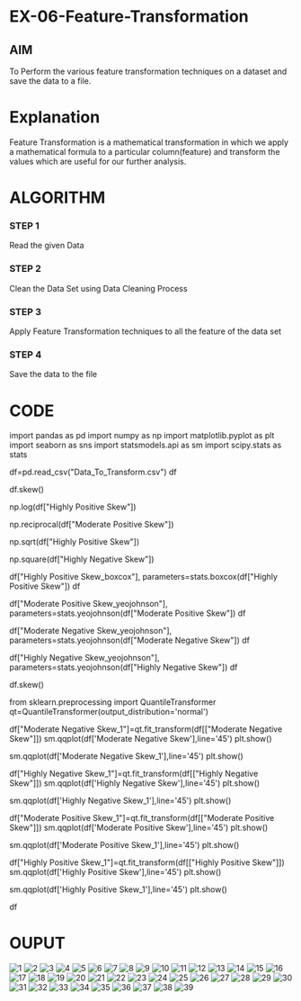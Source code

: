 # EX-06-Feature-Transformation

## AIM
To Perform the various feature transformation techniques on a dataset and save the data to a file. 

# Explanation
Feature Transformation is a mathematical transformation in which we apply a mathematical formula to a particular column(feature) and transform the values which are useful for our further analysis.

 
# ALGORITHM
### STEP 1
Read the given Data
### STEP 2
Clean the Data Set using Data Cleaning Process
### STEP 3
Apply Feature Transformation techniques to all the feature of the data set
### STEP 4
Save the data to the file


# CODE
import pandas as pd
import numpy as np
import matplotlib.pyplot as plt
import seaborn as sns
import statsmodels.api as sm
import scipy.stats as stats

df=pd.read_csv("Data_To_Transform.csv")
df

df.skew()

np.log(df["Highly Positive Skew"])

np.reciprocal(df["Moderate Positive Skew"])

np.sqrt(df["Highly Positive Skew"])

np.square(df["Highly Negative Skew"])

df["Highly Positive Skew_boxcox"], parameters=stats.boxcox(df["Highly Positive Skew"])
df

df["Moderate Positive Skew_yeojohnson"], parameters=stats.yeojohnson(df["Moderate Positive Skew"])
df

df["Moderate Negative Skew_yeojohnson"], parameters=stats.yeojohnson(df["Moderate Negative Skew"])
df

df["Highly Negative Skew_yeojohnson"], parameters=stats.yeojohnson(df["Highly Negative Skew"])
df

df.skew()

from sklearn.preprocessing import QuantileTransformer 
qt=QuantileTransformer(output_distribution='normal')

df["Moderate Negative Skew_1"]=qt.fit_transform(df[["Moderate Negative Skew"]])
sm.qqplot(df['Moderate Negative Skew'],line='45')
plt.show()

sm.qqplot(df['Moderate Negative Skew_1'],line='45')
plt.show()

df["Highly Negative Skew_1"]=qt.fit_transform(df[["Highly Negative Skew"]])
sm.qqplot(df['Highly Negative Skew'],line='45')
plt.show()

sm.qqplot(df['Highly Negative Skew_1'],line='45')
plt.show()

df["Moderate Positive Skew_1"]=qt.fit_transform(df[["Moderate Positive Skew"]])
sm.qqplot(df['Moderate Positive Skew'],line='45')
plt.show()

sm.qqplot(df['Moderate Positive Skew_1'],line='45')
plt.show()

df["Highly Positive Skew_1"]=qt.fit_transform(df[["Highly Positive Skew"]])
sm.qqplot(df['Highly Positive Skew'],line='45')
plt.show()

sm.qqplot(df['Highly Positive Skew_1'],line='45')
plt.show()

df

# OUPUT
![1](https://user-images.githubusercontent.com/79370364/175799031-5d587d6e-fcad-460d-ae02-f041cb5efb3a.png)
![2](https://user-images.githubusercontent.com/79370364/175799032-4a4a39e0-ccd1-4565-90f4-319e0fd20bfd.png)
![3](https://user-images.githubusercontent.com/79370364/175799033-3f4b9c7a-8f8f-4df5-9e68-0f916a3a170e.png)
![4](https://user-images.githubusercontent.com/79370364/175799034-7fdd134f-de07-4297-a033-9f289309718a.png)
![5](https://user-images.githubusercontent.com/79370364/175799035-b916bcf9-e4f6-49b0-bc3b-19e498a99499.png)
![6](https://user-images.githubusercontent.com/79370364/175799036-cbb27a36-241c-4fef-9ca3-2e2d45ce98e9.png)
![7](https://user-images.githubusercontent.com/79370364/175799038-01bd5c67-4c2e-4e68-bbcf-4ea2392c538d.png)
![8](https://user-images.githubusercontent.com/79370364/175799039-5e1d4c99-697e-45e5-ac0d-92af955bc403.png)
![9](https://user-images.githubusercontent.com/79370364/175799041-6bf40844-1dea-4b22-a1e1-1d672c829e6d.png)
![10](https://user-images.githubusercontent.com/79370364/175799043-792aabce-43f7-4e92-b166-6248b24c6e41.png)
![11](https://user-images.githubusercontent.com/79370364/175799044-9f1e5767-6517-4208-9906-58de573f7ffa.png)
![12](https://user-images.githubusercontent.com/79370364/175799045-863393dd-bf07-4b28-be7a-5494ed3b07eb.png)
![13](https://user-images.githubusercontent.com/79370364/175799046-482f7b3b-2f04-4f48-bbf7-2e27dbfd8941.png)
![14](https://user-images.githubusercontent.com/79370364/175799047-72ac7d18-3259-402a-9c16-281a8a646cc4.png)
![15](https://user-images.githubusercontent.com/79370364/175799048-8ac3030c-1b10-4cbd-ae39-c7564d797016.png)
![16](https://user-images.githubusercontent.com/79370364/175799049-8875a4a9-837e-4c97-b24b-11b3c7995f12.png)
![17](https://user-images.githubusercontent.com/79370364/175799050-ebe1c966-acee-43f9-a792-eb0ff1365e84.png)
![18](https://user-images.githubusercontent.com/79370364/175799051-516c3490-b7e3-4926-8569-747b876d4dab.png)
![19](https://user-images.githubusercontent.com/79370364/175799052-33522803-7368-4f39-9271-01fe1b6586c6.png)
![20](https://user-images.githubusercontent.com/79370364/175799053-acc7fd40-d3ee-4161-b780-ce11eccbc2e1.png)
![21](https://user-images.githubusercontent.com/79370364/175799054-3577c874-2663-4fec-8434-4c44bef9e68a.png)
![22](https://user-images.githubusercontent.com/79370364/175799055-be84a026-85eb-4d45-8a57-d95e05e3ab2f.png)
![23](https://user-images.githubusercontent.com/79370364/175799057-56ddecd7-db0c-4aff-83ce-66b552f09bcc.png)
![24](https://user-images.githubusercontent.com/79370364/175799058-c1e8cd62-147c-4160-8d98-8bd96e20e752.png)
![25](https://user-images.githubusercontent.com/79370364/175799059-e673e81d-86a1-47bb-972a-e20e2f7bd47e.png)
![26](https://user-images.githubusercontent.com/79370364/175799060-614c8779-bbfd-4002-aa80-aa26667e2f9c.png)
![27](https://user-images.githubusercontent.com/79370364/175799061-a9a7962d-349b-4acc-9182-76ee5f509d92.png)
![28](https://user-images.githubusercontent.com/79370364/175799063-e928f861-bd49-421e-8767-2e43a0c6f019.png)
![29](https://user-images.githubusercontent.com/79370364/175799064-ae6b49a4-0798-49ba-a021-b25f24971354.png)
![30](https://user-images.githubusercontent.com/79370364/175799065-187479e0-4129-4b67-a7cd-0a9e616e15cc.png)
![31](https://user-images.githubusercontent.com/79370364/175799066-8a14966a-df97-401d-bc8e-bfe9d2be45aa.png)
![32](https://user-images.githubusercontent.com/79370364/175799067-9e42dc8e-5f81-4d24-940e-ca5926812e73.png)
![33](https://user-images.githubusercontent.com/79370364/175799068-b98e3126-d362-47db-b9c1-84c7781d01f6.png)
![34](https://user-images.githubusercontent.com/79370364/175799069-3e9e70b9-6df2-4245-832d-4064a939074d.png)
![35](https://user-images.githubusercontent.com/79370364/175799070-31f42f8e-ba23-420a-8f15-1b0ed06334c7.png)
![36](https://user-images.githubusercontent.com/79370364/175799072-bc4d5fe7-07eb-4f21-a4ba-d867894c9e75.png)
![37](https://user-images.githubusercontent.com/79370364/175799073-99b9538f-46ca-431f-87a1-1c49a6de9943.png)
![38](https://user-images.githubusercontent.com/79370364/175799074-c65aab73-f748-46d7-a55a-6e8ace52d87a.png)
![39](https://user-images.githubusercontent.com/79370364/175799075-08f92fc9-f9d0-4323-97e8-91a69d2cb38c.png)

